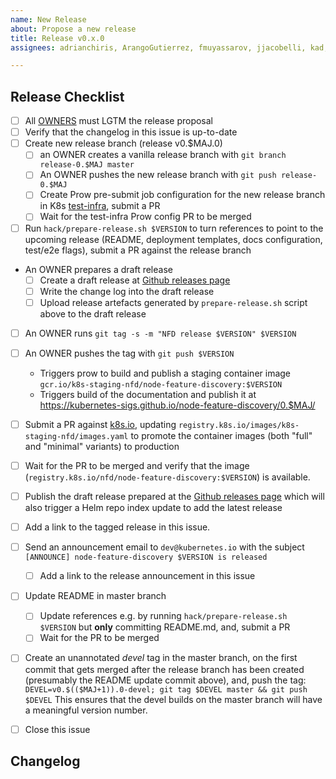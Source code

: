 ```yaml
---
name: New Release
about: Propose a new release
title: Release v0.x.0
assignees: adrianchiris, ArangoGutierrez, fmuyassarov, jjacobelli, kad, marquiz, PiotrProkop, zvonkok

---
```


## Release Checklist
<!--
Please do not remove items from the checklist
-->
- [ ] All [OWNERS](https://github.com/kubernetes-sigs/node-feature-discovery/blob/master/OWNERS) must LGTM the release proposal
- [ ] Verify that the changelog in this issue is up-to-date
- [ ] Create new release branch (release v0.$MAJ.0)
  - [ ] an OWNER creates a vanilla release branch with
        `git branch release-0.$MAJ master`
  - [ ] An OWNER pushes the new release branch with
        `git push release-0.$MAJ`
  - [ ] Create Prow pre-submit job configuration for the new release branch in K8s
        [test-infra](https://github.com/kubernetes/test-infra), submit a PR
  - [ ] Wait for the test-infra Prow config PR to be merged
- [ ] Run `hack/prepare-release.sh $VERSION` to turn references to point to the upcoming release
      (README, deployment templates, docs configuration, test/e2e flags), submit a PR against the release branch
- An OWNER prepares a draft release
  - [ ] Create a draft release at [Github releases page](https://github.com/kubernetes-sigs/node-feature-discovery/releases)
  - [ ] Write the change log into the draft release
  - [ ] Upload release artefacts generated by `prepare-release.sh` script above to the draft release
- [ ] An OWNER runs
     `git tag -s -m "NFD release $VERSION" $VERSION`
- [ ] An OWNER pushes the tag with
      `git push $VERSION`
  - Triggers prow to build and publish a staging container image
      `gcr.io/k8s-staging-nfd/node-feature-discovery:$VERSION`
  - Triggers build of the documentation and publish it at
        https://kubernetes-sigs.github.io/node-feature-discovery/0.$MAJ/
- [ ] Submit a PR against [k8s.io](https://github.com/kubernetes/k8s.io), updating `registry.k8s.io/images/k8s-staging-nfd/images.yaml` to promote the container images (both "full" and "minimal" variants) to production
- [ ] Wait for the PR to be merged and verify that the image (`registry.k8s.io/nfd/node-feature-discovery:$VERSION`) is available.
- [ ] Publish the draft release prepared at the [Github releases page](https://github.com/kubernetes-sigs/node-feature-discovery/releases)
      which will also trigger a Helm repo index update to add the latest release
- [ ] Add a link to the tagged release in this issue.
- [ ] Send an announcement email to `dev@kubernetes.io` with the subject `[ANNOUNCE] node-feature-discovery $VERSION is released`
  - [ ] Add a link to the release announcement in this issue
- [ ] Update README in master branch
  - [ ] Update references e.g. by running `hack/prepare-release.sh $VERSION` but **only** committing README.md, and,
        submit a PR
  - [ ] Wait for the PR to be merged
- [ ] Create an unannotated *devel* tag in the master branch, on the first commit that gets merged after the release branch has been created (presumably the README update commit above), and, push the tag:
      `DEVEL=v0.$(($MAJ+1)).0-devel; git tag $DEVEL master && git push $DEVEL`
      This ensures that the devel builds on the master branch will have a meaningful version number.
- [ ] Close this issue


## Changelog
<!--
Describe changes since the last release here.
-->

